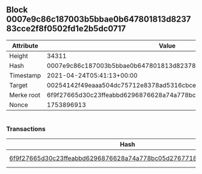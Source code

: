 ## Block 0007e9c86c187003b5bbae0b647801813d823783cce2f8f0502fd1e2b5dc0717

Attribute | Value
--- | ---
Height | 34311
Hash | 0007e9c86c187003b5bbae0b647801813d823783cce2f8f0502fd1e2b5dc0717
Timestamp | 2021-04-24T05:41:13+00:00
Target | 00254142f49eaaa504dc75712e8378ad5316cbcead634704b3734b6271167cc4
Merke root | 6f9f27665d30c23ffeabbd6296876628a74a778bc05d276771842cca21046c19
Nonce | 1753896913

```

```

### Transactions

Hash | Amount
--- | ---
[6f9f27665d30c23ffeabbd6296876628a74a778bc05d276771842cca21046c19](6f9f27665d30c23ffeabbd6296876628a74a778bc05d276771842cca21046c19.md) | 10.00000000 SKEPTI 
